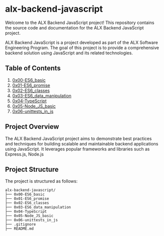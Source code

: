 # alx-backend-javascript

Welcome to the ALX Backend JavaScript project! This repository contains the source code and documentation for the ALX Backend JavaScript project.

ALX Backend JavaScript is a project developed as part of the ALX Software Engineering Program. The goal of this project is to provide a comprehensive backend solution using JavaScript and its related technologies.

## Table of Contents
1. [0x00-ES6_basic](https://github.com/Vickouma77/alx-backend-javascript/tree/main/0x00-ES6_basic)
2. [0x01-ES6_promise](https://github.com/Vickouma77/alx-backend-javascript/tree/main/0x01-ES6_promise)
3. [0x02-ES6_classes](https://github.com/Vickouma77/alx-backend-javascript/tree/main/0x02-ES6_classes)
4. [0x03-ES6_data_manipulation](https://github.com/Vickouma77/alx-backend-javascript/tree/main/0x03-ES6_data_manipulation)
5. [0x04-TypeScript ](https://github.com/Vickouma77/alx-backend-javascript/tree/main/0x04-TypeScript) 
6. [0x05-Node_JS_basic](https://github.com/Vickouma77/alx-backend-javascript/tree/main/0x05-Node_JS_basic)
7. [0x06-unittests_in_js](https://github.com/Vickouma77/alx-backend-javascript/tree/main/0x06-unittests_in_js)


## Project Overview

The ALX Backend JavaScript project aims to demonstrate best practices and techniques for building scalable and maintainable backend applications using JavaScript. It leverages popular frameworks and libraries such as Express.js, Node.js

## Project Structure

The project is structured as follows:

```
alx-backend-javascript/
├── 0x00-ES6_basic
├── 0x01-ES6_promise
├── 0x02-ES6_classes
├── 0x03-ES6_data_manipulation
├── 0x04-TypeScript
├── 0x05-Node_JS_basic
├── 0x06-unittests_in_js
├── .gitignore
├── README.md

